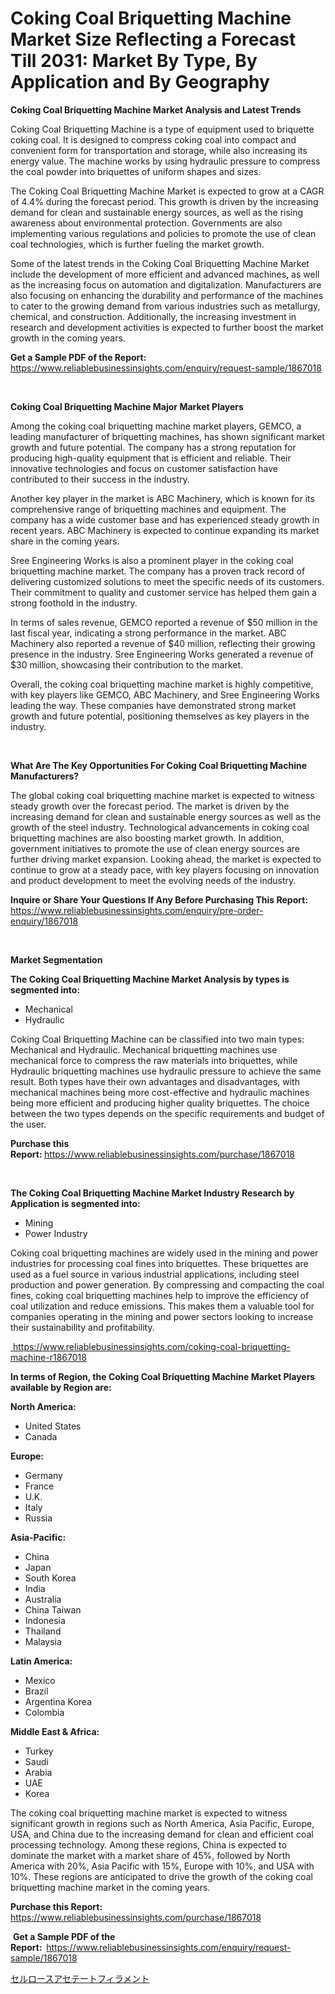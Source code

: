 <p><h1>Coking Coal Briquetting Machine Market Size Reflecting a Forecast Till 2031: Market By Type, By Application and By Geography</h1></p><p><strong>Coking Coal Briquetting Machine Market Analysis and Latest Trends</strong></p>
<p><p>Coking Coal Briquetting Machine is a type of equipment used to briquette coking coal. It is designed to compress coking coal into compact and convenient form for transportation and storage, while also increasing its energy value. The machine works by using hydraulic pressure to compress the coal powder into briquettes of uniform shapes and sizes.</p><p>The Coking Coal Briquetting Machine Market is expected to grow at a CAGR of 4.4% during the forecast period. This growth is driven by the increasing demand for clean and sustainable energy sources, as well as the rising awareness about environmental protection. Governments are also implementing various regulations and policies to promote the use of clean coal technologies, which is further fueling the market growth.</p><p>Some of the latest trends in the Coking Coal Briquetting Machine Market include the development of more efficient and advanced machines, as well as the increasing focus on automation and digitalization. Manufacturers are also focusing on enhancing the durability and performance of the machines to cater to the growing demand from various industries such as metallurgy, chemical, and construction. Additionally, the increasing investment in research and development activities is expected to further boost the market growth in the coming years.</p></p>
<p><strong>Get a Sample PDF of the Report:&nbsp;</strong> <a href="https://www.reliablebusinessinsights.com/enquiry/request-sample/1867018">https://www.reliablebusinessinsights.com/enquiry/request-sample/1867018</a></p>
<p>&nbsp;</p>
<p><strong>Coking Coal Briquetting Machine Major Market Players</strong></p>
<p><p>Among the coking coal briquetting machine market players, GEMCO, a leading manufacturer of briquetting machines, has shown significant market growth and future potential. The company has a strong reputation for producing high-quality equipment that is efficient and reliable. Their innovative technologies and focus on customer satisfaction have contributed to their success in the industry.</p><p>Another key player in the market is ABC Machinery, which is known for its comprehensive range of briquetting machines and equipment. The company has a wide customer base and has experienced steady growth in recent years. ABC Machinery is expected to continue expanding its market share in the coming years.</p><p>Sree Engineering Works is also a prominent player in the coking coal briquetting machine market. The company has a proven track record of delivering customized solutions to meet the specific needs of its customers. Their commitment to quality and customer service has helped them gain a strong foothold in the industry.</p><p>In terms of sales revenue, GEMCO reported a revenue of $50 million in the last fiscal year, indicating a strong performance in the market. ABC Machinery also reported a revenue of $40 million, reflecting their growing presence in the industry. Sree Engineering Works generated a revenue of $30 million, showcasing their contribution to the market.</p><p>Overall, the coking coal briquetting machine market is highly competitive, with key players like GEMCO, ABC Machinery, and Sree Engineering Works leading the way. These companies have demonstrated strong market growth and future potential, positioning themselves as key players in the industry.</p></p>
<p>&nbsp;</p>
<p><strong>What Are The Key Opportunities For Coking Coal Briquetting Machine Manufacturers?</strong></p>
<p><p>The global coking coal briquetting machine market is expected to witness steady growth over the forecast period. The market is driven by the increasing demand for clean and sustainable energy sources as well as the growth of the steel industry. Technological advancements in coking coal briquetting machines are also boosting market growth. In addition, government initiatives to promote the use of clean energy sources are further driving market expansion. Looking ahead, the market is expected to continue to grow at a steady pace, with key players focusing on innovation and product development to meet the evolving needs of the industry.</p></p>
<p><strong>Inquire or Share Your Questions If Any Before Purchasing This Report:</strong> <a href="https://www.reliablebusinessinsights.com/enquiry/pre-order-enquiry/1867018">https://www.reliablebusinessinsights.com/enquiry/pre-order-enquiry/1867018</a></p>
<p>&nbsp;</p>
<p><strong>Market Segmentation</strong></p>
<p><strong>The Coking Coal Briquetting Machine Market Analysis by types is segmented into:</strong></p>
<p><ul><li>Mechanical</li><li>Hydraulic</li></ul></p>
<p><p>Coking Coal Briquetting Machine can be classified into two main types: Mechanical and Hydraulic. Mechanical briquetting machines use mechanical force to compress the raw materials into briquettes, while Hydraulic briquetting machines use hydraulic pressure to achieve the same result. Both types have their own advantages and disadvantages, with mechanical machines being more cost-effective and hydraulic machines being more efficient and producing higher quality briquettes. The choice between the two types depends on the specific requirements and budget of the user.</p></p>
<p><strong>Purchase this Report:&nbsp;</strong><a href="https://www.reliablebusinessinsights.com/purchase/1867018">https://www.reliablebusinessinsights.com/purchase/1867018</a></p>
<p>&nbsp;</p>
<p><strong>The Coking Coal Briquetting Machine Market Industry Research by Application is segmented into:</strong></p>
<p><ul><li>Mining</li><li>Power Industry</li></ul></p>
<p><p>Coking coal briquetting machines are widely used in the mining and power industries for processing coal fines into briquettes. These briquettes are used as a fuel source in various industrial applications, including steel production and power generation. By compressing and compacting the coal fines, coking coal briquetting machines help to improve the efficiency of coal utilization and reduce emissions. This makes them a valuable tool for companies operating in the mining and power sectors looking to increase their sustainability and profitability.</p></p>
<p><a href="https://www.reliablebusinessinsights.com/coking-coal-briquetting-machine-r1867018">&nbsp;https://www.reliablebusinessinsights.com/coking-coal-briquetting-machine-r1867018</a></p>
<p><strong>In terms of Region, the Coking Coal Briquetting Machine Market Players available by Region are:</strong></p>
<p>
    <p> <strong> North America: </strong>
        <ul>
            <li>United States</li>
            <li>Canada</li>
        </ul>
        </p> 
    <p> <strong> Europe: </strong>
        <ul>
            <li>Germany</li>
            <li>France</li>
            <li>U.K.</li>
            <li>Italy</li>
            <li>Russia</li>
        </ul>
        </p> 
    <p> <strong> Asia-Pacific: </strong>
        <ul>
            <li>China</li>
            <li>Japan</li>
            <li>South Korea</li>
            <li>India</li>
            <li>Australia</li>
            <li>China Taiwan</li>
            <li>Indonesia</li>
            <li>Thailand</li>
            <li>Malaysia</li>
        </ul>
        </p> 
    <p> <strong> Latin America: </strong>
        <ul>
            <li>Mexico</li>
            <li>Brazil</li>
            <li>Argentina Korea</li>
            <li>Colombia</li>
        </ul>
        </p> 
    <p> <strong> Middle East & Africa: </strong>
        <ul>
            <li>Turkey</li>
            <li>Saudi</li>
            <li>Arabia</li>
            <li>UAE</li>
            <li>Korea</li>
        </ul>
    </p>
    </p>
<p><p>The coking coal briquetting machine market is expected to witness significant growth in regions such as North America, Asia Pacific, Europe, USA, and China due to the increasing demand for clean and efficient coal processing technology. Among these regions, China is expected to dominate the market with a market share of 45%, followed by North America with 20%, Asia Pacific with 15%, Europe with 10%, and USA with 10%. These regions are anticipated to drive the growth of the coking coal briquetting machine market in the coming years.</p></p>
<p><strong>Purchase this Report: </strong><a href="https://www.reliablebusinessinsights.com/purchase/1867018">https://www.reliablebusinessinsights.com/purchase/1867018</a></p>
<p>&nbsp;<strong>Get a Sample PDF of the Report:&nbsp;&nbsp;</strong><a href="https://www.reliablebusinessinsights.com/enquiry/request-sample/1867018">https://www.reliablebusinessinsights.com/enquiry/request-sample/1867018</a></p>
<p><strong></strong></p>
<p><p><a href="https://github.com/RandallRunte2023/Market-Research-Report-List-1/blob/main/1489437164338.md">セルロースアセテートフィラメント</a></p></p>